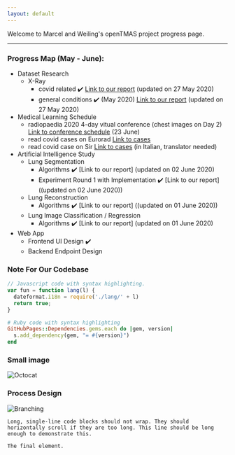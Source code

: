 ```yaml
---
layout: default
---
```


Welcome to Marcel and Weiling's openTMAS project progress page.

* * *

### Progress Map (May - June):

- Dataset Research
  - X-Ray
    - covid related ✔️ [Link to our report](./dataset-covid.html) (updated on 27 May 2020)
    - general conditions ✔️ (May 2020) [Link to our report](./dataset-general.html) (updated on 27 May 2020)
- Medical Learning Schedule 
  - radiopaedia 2020 4-day vitual conference (chest images on Day 2) [Link to conference schedule](https://radiopaedia.org/courses/radiopaedia-2020-virtual-conference#day2) (23 June)
  - read covid cases on Eurorad [Link to cases](https://www.eurorad.org/advanced-search?search=COVID)
  - read covid case on Sir [Link to cases](https://www.sirm.org/2020/05/31/covid-19-caso-115/) (in Italian, translator needed)
- Artificial Intelligence Study 
  - Lung Segmentation
    - Algorithms ✔️ [Link to our report] (updated on 02 June 2020)
    - Experiment Round 1 with Implementation ✔️ [Link to our report] ((updated on 02 June 2020))
  - Lung Reconstruction
    - Algorithms ✔️ [Link to our report] ((updated on 01 June 2020))
  - Lung Image Classification / Regression
    - Algorithms ✔️ [Link to our report] (updated on 01 June 2020)
- Web App
  - Frontend UI Design  ✔️
  - Backend Endpoint Design


### Note For Our Codebase

```js
// Javascript code with syntax highlighting.
var fun = function lang(l) {
  dateformat.i18n = require('./lang/' + l)
  return true;
}
```

```ruby
# Ruby code with syntax highlighting
GitHubPages::Dependencies.gems.each do |gem, version|
  s.add_dependency(gem, "= #{version}")
end
```

### Small image

![Octocat](https://github.githubassets.com/images/icons/emoji/octocat.png)

### Process Design

![Branching](https://guides.github.com/activities/hello-world/branching.png)




```
Long, single-line code blocks should not wrap. They should horizontally scroll if they are too long. This line should be long enough to demonstrate this.
```

```
The final element.
```
